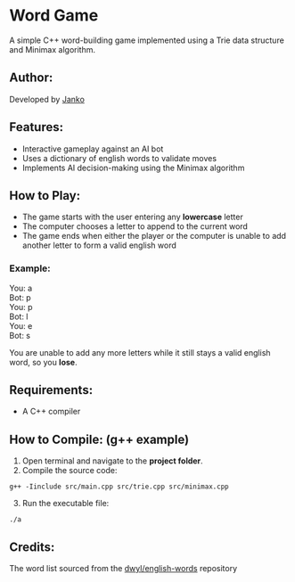 # Word Game

A simple C++ word-building game implemented using a Trie data structure and Minimax algorithm.

## Author:

Developed by [Janko](https://github.com/jankoczanik)

## Features:

- Interactive gameplay against an AI bot
- Uses a dictionary of english words to validate moves
- Implements AI decision-making using the Minimax algorithm

## How to Play:

- The game starts with the user entering any **lowercase** letter
- The computer chooses a letter to append to the current word
- The game ends when either the player or the computer is unable to add another letter to form a valid english word

### Example:

You: a\
Bot: p\
You: p\
Bot: l\
You: e\
Bot: s

You are unable to add any more letters while it still stays a valid english word, so you **lose**.

## Requirements:

- A C++ compiler

## How to Compile: (g++ example)

1. Open terminal and navigate to the **project folder**.
2. Compile the source code:

`g++ -Iinclude src/main.cpp src/trie.cpp src/minimax.cpp`

3. Run the executable file:

`./a`

## Credits:

The word list sourced from the [dwyl/english-words](https://github.com/dwyl/english-words) repository